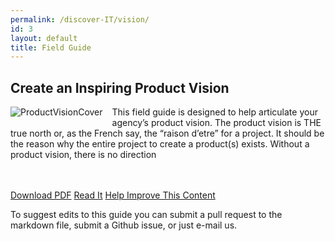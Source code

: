 ```yaml
---
permalink: /discover-IT/vision/
id: 3
layout: default
title: Field Guide
---
```


## Create an Inspiring Product Vision

![ProductVisionCover](https://github.com/usds/techfar-hub/blob/master/assets/img/productVisionCover.jpg)
This field guide is designed to help articulate your agency’s product vision. The product vision is THE true north or, as the French say, the “raison d’etre” for a project. It should be the reason why the entire project to create a product(s) exists. Without a product vision, there is no direction

<br/>  <br/>
<a class="usa-button" type="button" href="https://techfarhub.cio.gov/assets/files/CreateAnInspritingProductVisionF.pdf">Download PDF</a>  <a class="usa-button" type="button" href="https://github.com/usds/techfar-hub/blob/master/docs/Every-Project-Needs-An-Inspiring-Product-Vision.md">Read It</a>  <a class="usa-button" type="button" target="blank" href="https://github.com/usds/techfar-hub/blob/master/README.md">Help Improve This Content</a>

To suggest edits to this guide you can submit a pull request to the markdown file, submit a Github issue, or just e-mail us.

<style> img[alt=ProductVisionCover] {
  max-width:  250px;
  max-height: 250px;
  float: left;
  margin: 0px 15px 15px 0px;
  } </style>
